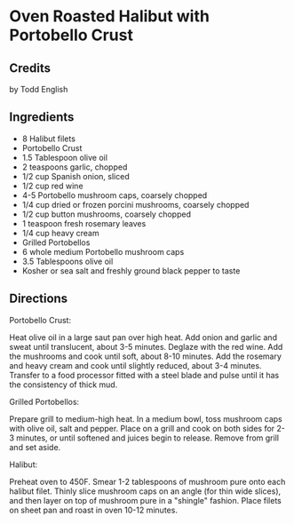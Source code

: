 # Oven Roasted Halibut with Portobello Crust 

## Credits

by Todd English

## Ingredients

- 8 Halibut filets 
- Portobello Crust 
- 1.5 Tablespoon olive oil 
- 2 teaspoons garlic, chopped 
- 1/2 cup Spanish onion, sliced 
- 1/2 cup red wine 
- 4-5 Portobello mushroom caps, coarsely chopped 
- 1/4 cup dried or frozen porcini mushrooms, coarsely chopped 
- 1/2 cup button mushrooms, coarsely chopped 
- 1 teaspoon fresh rosemary leaves 
- 1/4 cup heavy cream
- Grilled Portobellos
- 6 whole medium Portobello mushroom caps 
- 3.5 Tablespoons olive oil 
- Kosher or sea salt and freshly ground black pepper to taste

## Directions

Portobello Crust:  
 Heat olive oil in a large saut pan over high heat. Add onion and garlic and sweat until translucent, about 3-5 minutes. Deglaze with the red wine. Add the mushrooms and cook until soft, about 8-10 minutes. Add the rosemary and heavy cream and cook until slightly reduced, about 3-4 minutes. Transfer to a food processor fitted with a steel blade and pulse until it has the consistency of thick mud.  
  
 Grilled Portobellos:  
 Prepare grill to medium-high heat. In a medium bowl, toss mushroom caps with olive oil, salt and pepper. Place on a grill and cook on both sides for 2-3 minutes, or until softened and juices begin to release. Remove from grill and set aside.  
  
 Halibut:  
 Preheat oven to 450F. Smear 1-2 tablespoons of mushroom pure onto each halibut filet. Thinly slice mushroom caps on an angle (for thin wide slices), and then layer on top of mushroom pure in a "shingle" fashion. Place filets on sheet pan and roast in oven 10-12 minutes.

